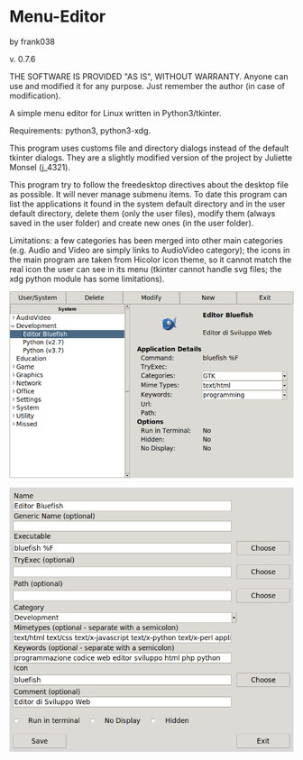 # Menu-Editor
by frank038

v. 0.7.6

THE SOFTWARE IS PROVIDED "AS IS", WITHOUT WARRANTY. Anyone can use and modified it for any purpose. Just remember the author (in case of modification).

A simple menu editor for Linux written in Python3/tkinter.

Requirements: python3, python3-xdg.

This program uses customs file and directory dialogs instead of the default tkinter dialogs. They are a slightly modified version of the project by Juliette Monsel (j_4321).

This program try to follow the freedesktop directives about the desktop file as possible.
It will never manage submenu items.
To date this program can list the applications it found in the system default directory and in the user default directory, delete them (only the user files), modify them (always saved in the user folder) and create new ones (in the user folder).

Limitations: a few categories has been merged into other main categories (e.g. Audio and Video are simply links to AudioVideo category); the icons in the main program are taken from Hicolor icon theme, so it cannot match the real icon the user can see in its menu (tkinter cannot handle svg files; the xdg python module has some limitations).

![My image](https://github.com/frank038/Menu-Editor/blob/master/img1.png)

![My image](https://github.com/frank038/Menu-Editor/blob/master/img2.png)
